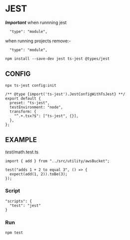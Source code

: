 # JEST

**_Important_**
when runnning jest

```
  "type": "module",
```

when running projects remove:-

```
  "type": "module",
```

```
npm install --save-dev jest ts-jest @types/jest

```

## CONFIG

```
npx ts-jest config:init
```

```
/** @type {import('ts-jest').JestConfigWithTsJest} **/
export default {
  preset: "ts-jest",
  testEnvironment: "node",
  transform: {
    "^.+.tsx?$": ["ts-jest", {}],
  },
};

```

## EXAMPLE

_test_/math.test.ts

```
import { add } from "../src/utility/awsBucket";

test("adds 1 + 2 to equal 3", () => {
  expect(add(1, 2)).toBe(3);
});

```

### Script

```
"scripts": {
  "test": "jest"
}
```

### Run

```
npm test
```
